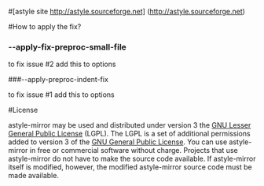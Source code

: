 #[astyle site http://astyle.sourceforge.net] (http://astyle.sourceforge.net) 



#How to apply the fix?

### --apply-fix-preproc-small-file

to fix issue #2 add this to options


###--apply-preproc-indent-fix

to fix issue #1 add this to options

#License  

astyle-mirror may be used and distributed under version 3 the [GNU Lesser General Public License](http://www.gnu.org/licenses/lgpl.html) (LGPL). The LGPL is a set of additional permissions added to version 3 of the [GNU General Public License](http://www.gnu.org/licenses/gpl.html). You can use astyle-mirror in free or commercial software without charge. Projects that use astyle-mirror do not have to make the source code available. If astyle-mirror itself is modified, however, the modified astyle-mirror source code must be made available.

